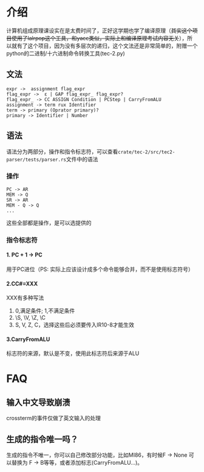 # 介绍

计算机组成原理课设实在是太费时间了，正好这学期也学了编译原理（~~其实这个项目使用了lalrpop这个工具，和yacc类似，实际上和编译原理考试内容无关~~），所以就有了这个项目，因为没有多层次的递归，这个文法还是非常简单的，附赠一个python的二进制/十六进制命令转换工具(tec-2.py)

## 文法

```
expr ->  assignment flag_expr
flag_expr ->  ε | GAP flag_expr_ flag_expr?
flag_expr_ -> CC ASSIGN Condition | PCStep | CarryFromALU
assignment -> term rux Identifier
term -> primary (Oprator primary)?
primary -> Identifier | Number
```

## 语法

语法分为两部分，操作和指令标志符，可以查看`crate/tec-2/src/tec2-parser/tests/parser.rs`文件中的语法

### 操作

```
PC -> AR
MEM -> Q
SR -> AR
MEM - Q -> Q
...
```

这些全部都是操作，是可以选提供的

### 指令标志符

#### 1. PC + 1 -> PC

用于PC进位（PS: 实际上应该设计成多个命令能够合并，而不是使用标志符号）

#### 2.CC#=XXX

XXX有多种写法

1. 0,满足条件; 1,不满足条件
2. \S, \V, \Z, \C
3. S, V, Z, C，选择这些后必须要传入IR10-8才能生效

#### 3.CarryFromALU

标志符的来源，默认是不变，使用此标志符后来源于ALU

# FAQ

## 输入中文导致崩溃

crossterm的事件仅做了英文输入的处理

## 生成的指令唯一吗？

生成的指令不唯一，你可以自己修改部分功能，比如MI86，有时候F -> None 可以替换为 F -> B等等，或者添加标志(CarryFromALU...)。
